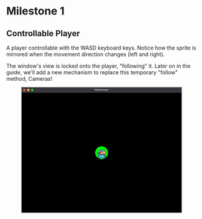 # Milestone 1

## Controllable Player

A player controllable with the WASD keyboard keys. Notice how the sprite is mirrored when the movement direction changes (left and right).

The window's view is locked onto the player, "following" it. Later on in the guide, we'll add a new mechanism to replace this temporary "follow" method, Cameras!

<figure><img src="../.gitbook/assets/Screen Recording 2025-04-09 at 23.15.28 (1).gif" alt=""><figcaption></figcaption></figure>
